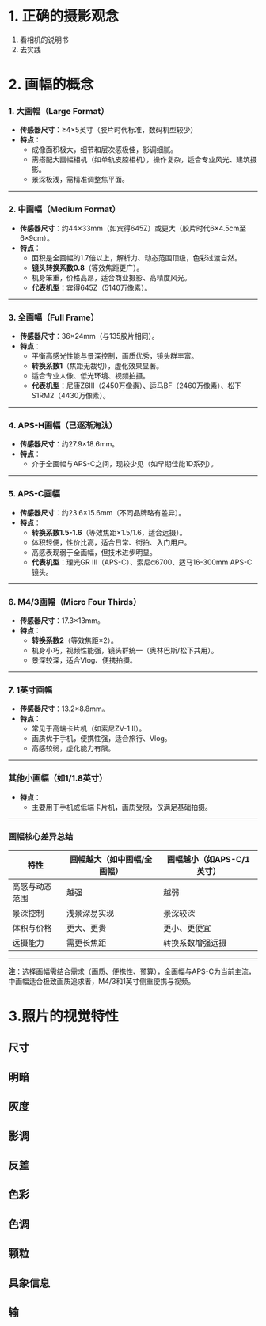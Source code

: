 # 1. 正确的摄影观念

1. 看相机的说明书
2. 去实践

# 2. 画幅的概念

### **1. 大画幅（Large Format）** 
- **传感器尺寸**：≥4×5英寸（胶片时代标准，数码机型较少）
- **特点**：
  - 成像面积极大，细节和层次感极佳，影调细腻。
  - 需搭配大画幅相机（如单轨皮腔相机），操作复杂，适合专业风光、建筑摄影。
  - 景深极浅，需精准调整焦平面。

---

### **2. 中画幅（Medium Format）** 
- **传感器尺寸**：约44×33mm（如宾得645Z）或更大（胶片时代6×4.5cm至6×9cm）。
- **特点**：
  - 面积是全画幅的1.7倍以上，解析力、动态范围顶级，色彩过渡自然。
  - **镜头转换系数0.8**（等效焦距更广）。
  - 机身笨重，价格高昂，适合商业摄影、高精度风光。
  - **代表机型**：宾得645Z（5140万像素）。

---

### **3. 全画幅（Full Frame）** 
- **传感器尺寸**：36×24mm（与135胶片相同）。
- **特点**：
  - 平衡高感光性能与景深控制，画质优秀，镜头群丰富。
  - **转换系数1**（焦距无裁切），虚化效果显著。
  - 适合专业人像、低光环境、视频拍摄。
  - **代表机型**：尼康Z6Ⅲ（2450万像素）、适马BF（2460万像素）、松下S1RM2（4430万像素）。

---

### **4. APS-H画幅（已逐渐淘汰）**
- **传感器尺寸**：约27.9×18.6mm。
- **特点**：
  - 介于全画幅与APS-C之间，现较少见（如早期佳能1D系列）。

---

### **5. APS-C画幅** 
- **传感器尺寸**：约23.6×15.6mm（不同品牌略有差异）。
- **特点**：
  - **转换系数1.5-1.6**（等效焦距×1.5/1.6，适合远摄）。
  - 体积轻便，性价比高，适合日常、街拍、入门用户。
  - 高感表现弱于全画幅，但技术进步明显。
  - **代表机型**：理光GR III（APS-C）、索尼α6700、适马16-300mm APS-C镜头。

---

### **6. M4/3画幅（Micro Four Thirds）**
- **传感器尺寸**：17.3×13mm。
- **特点**：
  - **转换系数2**（等效焦距×2）。
  - 机身小巧，视频性能强，镜头群统一（奥林巴斯/松下共用）。
  - 景深较深，适合Vlog、便携拍摄。

---

### **7. 1英寸画幅** 
- **传感器尺寸**：13.2×8.8mm。
- **特点**：
  - 常见于高端卡片机（如索尼ZV-1 II）。
  - 画质优于手机，便携性强，适合旅行、Vlog。
  - 高感较弱，虚化能力有限。

---

### **其他小画幅**（如1/1.8英寸）
- **特点**：
  - 主要用于手机或低端卡片机，画质受限，仅满足基础拍摄。

---

### **画幅核心差异总结** 
| **特性**       | **画幅越大**（如中画幅/全画幅） | **画幅越小**（如APS-C/1英寸） |
|----------------|--------------------------------|------------------------------|
| 高感与动态范围 | 越强                           | 越弱                         |
| 景深控制       | 浅景深易实现                   | 景深较深                     |
| 体积与价格     | 更大、更贵                     | 更小、更便宜                 |
| 远摄能力       | 需更长焦距                     | 转换系数增强远摄             |

---

**注**：选择画幅需结合需求（画质、便携性、预算），全画幅与APS-C为当前主流，中画幅适合极致画质追求者，M4/3和1英寸侧重便携与视频。


# 3.照片的视觉特性

## 尺寸

## 明暗

## 灰度

## 影调

## 反差

## 色彩

## 色调

## 颗粒

## 具象信息

## 输
